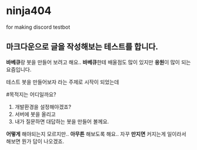 # ninja404
for making discord testbot
## 마크다운으로 글을 작성해보는 테스트를 합니다. 

**바베큐**랑 봇을 만들어 보려고 해요..
**바베큐**한테 배울점도 많이 있지만 **응원**이 많이 되는 요즘입니다.

테스트 봇을 만들어보자 라는 주제로 시작이 되었는데 

#목적지는 어디일까요? 

1. 개발환경을 설정해야겠죠? 
2. 서버에 봇을 올리고 
3. 내가 질문하면 대답하는 봇을 만들어 볼께요. 

**어떻게** 해야되는지 모르지만.. **아무튼** 해보도록 해요.. 
자꾸 **만지면** 커지는게 일이라서 해보면 뭔가 답이 나오겠죠. 
